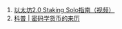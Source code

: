 1. [以太坊2.0 Staking Solo指南（视频）](https://mp.weixin.qq.com/s/WK81IwLxYWD5aZB9fOCThA)
2. [科普 | 密码学货币的来历](https://mp.weixin.qq.com/s/rT7bLS9agUhz79oh1kiCdg)
